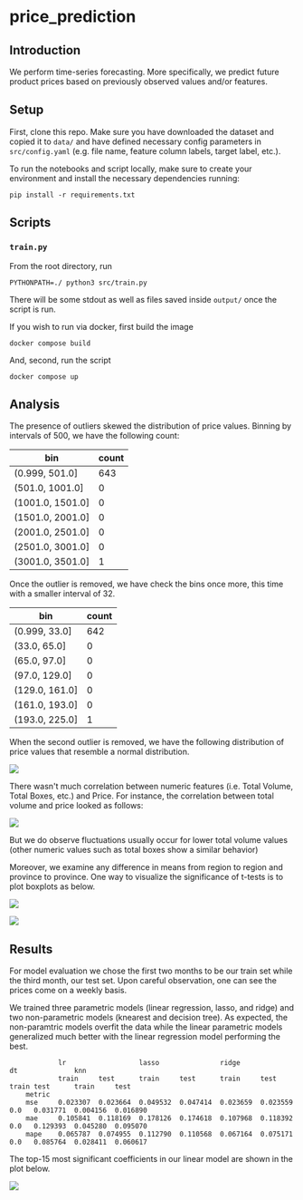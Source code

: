 # price_prediction



## Introduction

We perform time-series forecasting. More specifically, we predict future product prices based on previously observed values and/or features. 


## Setup

First, clone this repo. Make sure you have downloaded the dataset and copied it to `data/` and have defined necessary config parameters in `src/config.yaml` (e.g. file name, feature column labels, target label, etc.).

To run the notebooks and script locally, make sure to create your environment and install the necessary dependencies running:

    pip install -r requirements.txt


## Scripts


### `train.py`

From the root directory, run

    PYTHONPATH=./ python3 src/train.py

There will be some stdout as well as files saved inside `output/` once the script is run.

If you wish to run via docker, first build the image

    docker compose build

And, second, run the script

    docker compose up



## Analysis

The presence of outliers skewed the distribution of price values. Binning by intervals of 500, we have the following count:

|bin | count |
|---------------|------|
|(0.999, 501.0] | 643 |
|(501.0, 1001.0] | 0 |
|(1001.0, 1501.0]| 0 |
|(1501.0, 2001.0]| 0 |
|(2001.0, 2501.0]| 0 |
|(2501.0, 3001.0]| 0 |
|(3001.0, 3501.0]| 1 |
 

Once the outlier is removed, we have check the bins once more, this time with a smaller interval of 32.

|bin | count |
|---------------|------|
|(0.999, 33.0]  |   642
|(33.0, 65.0]   |     0
|(65.0, 97.0]   |     0
|(97.0, 129.0]  |     0
|(129.0, 161.0] |     0
|(161.0, 193.0] |     0
|(193.0, 225.0]  |    1

When the second outlier is removed, we have the following distribution of price values that resemble a normal distribution.

![](resources/normal.png)


There wasn't much correlation between numeric features (i.e. Total Volume, Total Boxes, etc.) and Price. For instance, the correlation between total volume and price looked as follows:

![](resources/pricetotalboxcorr.png)

But we do observe fluctuations usually occur for lower total volume values (other numeric values such as total boxes show a similar behavior)

Moreover, we examine any difference in means from region to region and province to province. One way to visualize the significance of t-tests is to plot boxplots as below.

![](resources/boxplotbycity.png)


![](resources/boxplotbyprovince.png)


## Results


For model evaluation we chose the first two months to be our train set while the third month, our test set. Upon careful observation, one can see the prices come on a weekly basis.

We trained three parametric models (linear regression, lasso, and ridge) and two non-parametric models (knearest and decision tree). As expected, the non-paramtric models overfit the data while the linear parametric models generalized much better with the linear regression model performing the best.


                lr                  lasso               ridge               dt              knn          
                train     test      train     test      train     test      train test      train     test
        metric                                                                                                
        mse     0.023307  0.023664  0.049532  0.047414  0.023659  0.023559  0.0   0.031771  0.004156  0.016890
        mae     0.105841  0.118169  0.178126  0.174618  0.107968  0.118392  0.0   0.129393  0.045280  0.095070
        mape    0.065787  0.074955  0.112790  0.110568  0.067164  0.075171  0.0   0.085764  0.028411  0.060617


The top-15 most significant coefficients in our linear model are shown in the plot below.


![](resources/model_coeffs.png)